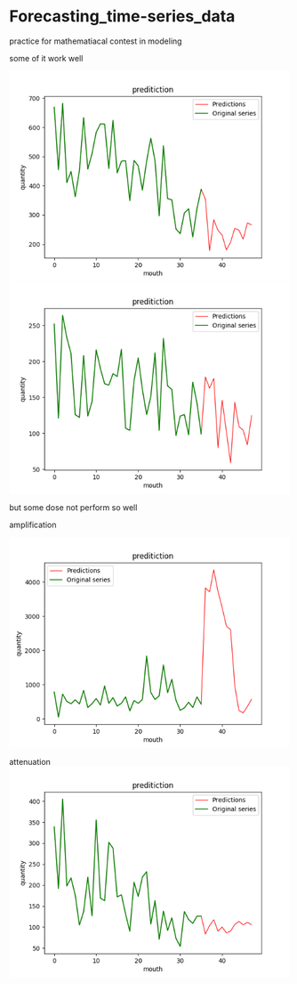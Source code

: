 # Forecasting_time-series_data


practice for mathematiacal contest in modeling

some of it work well

![Example_png](welldone1.png)
![Example_png](welldone2.png)

but some dose not perform so well

amplification

![Example_png](amplification.png)

attenuation
![Example_png](attenuation.png)

